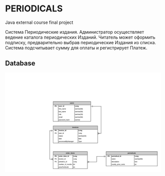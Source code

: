 # PERIODICALS
Java external course final project 

Система Периодические издания. Администратор осуществляет ведение каталога периодических Изданий. Читатель может оформить 
подписку, предварительно выбрав периодические Издания из списка.
Система подсчитывает сумму для оплаты и регистрирует Платеж.

## Database
![](src/main/resources/database.jpeg) 
